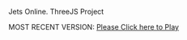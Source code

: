 Jets Online. ThreeJS Project

MOST RECENT VERSION: [Please Click here to Play](https://rawcdn.githack.com/alperenbutun/jets-online/fc310ce/index.html)
